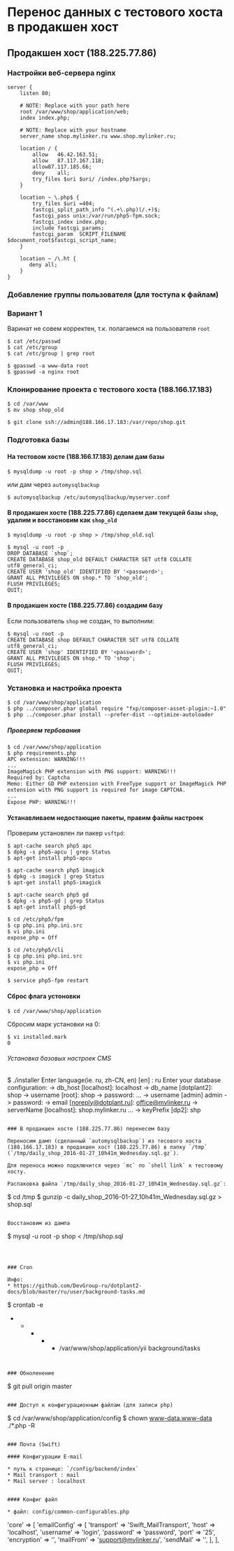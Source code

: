 # Перенос данных с тестового хоста в продакшен хост

## Продакшен хост (188.225.77.86)

### Настройки веб-сервера nginx

```
server {
    listen 80;

    # NOTE: Replace with your path here
    root /var/www/shop/application/web;
    index index.php;

    # NOTE: Replace with your hostname
    server_name shop.mylinker.ru www.shop.mylinker.ru;

    location / {
        allow   46.42.163.51;
        allow   87.117.167.118;
		allow87.117.185.66;
        deny    all;
        try_files $uri $uri/ /index.php?$args;
    }

    location ~ \.php$ {
        try_files $uri =404;
        fastcgi_split_path_info ^(.+\.php)(/.+)$;
        fastcgi_pass unix:/var/run/php5-fpm.sock;
        fastcgi_index index.php;
        include fastcgi_params;
        fastcgi_param  SCRIPT_FILENAME  $document_root$fastcgi_script_name;
    }

    location ~ /\.ht {
       deny all;
    }
}
```

### Добавление группы пользователя (для тоступа к файлам)

### Вариант 1

Варинат не совем корректен, т.к. полагаемся на пользователя `root`

```
$ cat /etc/passwd
$ cat /etc/group
$ cat /etc/group | grep root
```

```
$ gpasswd -a www-data root
$ gpasswd -a nginx root
```



### Клонирование проекта с тестового хоста (188.166.17.183)

```
$ cd /var/www
$ mv shop shop_old 
```

```
$ git clone ssh://admin@188.166.17.183:/var/repo/shop.git
```

### Подготовка базы

#### На тестовом хосте (188.166.17.183) делам дам базы 

```
$ mysqldump -u root -p shop > /tmp/shop.sql 
```

или дам через `automysqlbackup`

```
$ automysqlbackup /etc/automysqlbackup/myserver.conf
```

#### В продакшен хосте (188.225.77.86) сделаем дам текущей базы `shop`, удалим и восстановим как `shop_old`

```
$ mysqldump -u root -p shop > /tmp/shop_old.sql 
```

```
$ mysql -u root -p
DROP DATABASE `shop`;
CREATE DATABASE shop_old DEFAULT CHARACTER SET utf8 COLLATE utf8_general_ci;
CREATE USER 'shop_old' IDENTIFIED BY '<password>';
GRANT ALL PRIVILEGES ON shop.* TO 'shop_old';
FLUSH PRIVILEGES;
QUIT;
```

#### В продакшен хосте (188.225.77.86) создадим базу

Если пользователь `shop` не создан, то выполним:

```
$ mysql -u root -p
CREATE DATABASE shop DEFAULT CHARACTER SET utf8 COLLATE utf8_general_ci;
CREATE USER 'shop' IDENTIFIED BY '<password>';
GRANT ALL PRIVILEGES ON shop.* TO 'shop';
FLUSH PRIVILEGES;
QUIT;
```


### Установка и настройка проекта

```
$ cd /var/www/shop/application
$ php ../composer.phar global require "fxp/composer-asset-plugin:~1.0"
$ php ../composer.phar install --prefer-dist --optimize-autoloader
```

##### Проверяем тербования

```
$ cd /var/www/shop/application
$ php requirements.php
APC extension: WARNING!!!
...
ImageMagick PHP extension with PNG support: WARNING!!!
Required by: Captcha
Memo: Either GD PHP extension with FreeType support or ImageMagick PHP extension with PNG support is required for image CAPTCHA.
...
Expose PHP: WARNING!!!
```

#### Устанавливаем недостающие пакеты, правим файлы настроек

Проверим установлен ли пакер `vsftpd`:


```
$ apt-cache search php5 apc
$ dpkg -s php5-apcu | grep Status
$ apt-get install php5-apcu
```

```
$ apt-cache search php5 imagick 
$ dpkg -s imagick | grep Status
$ apt-get install php5-imagick
```

```
$ apt-cache search php5 gd
$ dpkg -s php5-gd | grep Status
$ apt-get install php5-gd
```

```
$ cd /etc/php5/fpm
$ cp php.ini php.ini.src
$ vi php.ini
expose_php = Off
```

```
$ cd /etc/php5/cli
$ cp php.ini php.ini.src
$ vi php.ini
expose_php = Off
```

```
$ service php5-fpm restart
```

#### Сброс флага устоновки

```
$ cd /var/www/shop/application
```

Сбросим марк установки на 0:

```
$ vi installed.mark
0
```

###### Установка базовых настроек CMS


$ ./installer
Enter language(ie. ru, zh-CN, en) [en] : ru
Enter your database configuration:
-> db_host [localhost]: localhost
-> db_name [dotplant2]: shop
-> username [root]: shop
-> password: <password>
...
-> username [admin] admin
-> password: <password>
-> email [noreply@dotplant.ru]: office@mylinker.ru
-> serverName [localhost]: shop.mylinker.ru
...
-> keyPrefix [dp2]: shp
```

### В продакшен хосте (188.225.77.86) перенесем базу

Переносим дамп (сделанный `automysqlbackup`) из тесового хоста (188.166.17.183) в продакшен хост (188.225.77.86) в папку `/tmp` (`/tmp/daily_shop_2016-01-27_10h41m_Wednesday.sql.gz`).

Для переноса можно подключится через `mc` по `shell link` к тестовому хосту.

Распаковка файла `/tmp/daily_shop_2016-01-27_10h41m_Wednesday.sql.gz`:

```
$ cd /tmp 
$ gunzip -c daily_shop_2016-01-27_10h41m_Wednesday.sql.gz > shop.sql
```

Восстановим из дампа

```
$ mysql -u root -p shop < /tmp/shop.sql 
``` 



### Cron

Инфо:
* https://github.com/DevGroup-ru/dotplant2-docs/blob/master/ru/user/background-tasks.md

```
$ crontab -e
* * * * * /var/www/shop/application/yii background/tasks
```


### Обноленение

```
$ git pull origin master
```

### Доступ к конфигурационным файлам (для записи php)

```
$ cd /var/www/shop/application/config
$ chown www-data.www-data ./*.php -R
```

### Почта (Swift)

#### Конфигурации E-mail

* путь к странице: `/config/backend/index`
* Mail transport : mail
* Mail server : localhost


#### Конфиг файл

* файл: config/common-configurables.php

```
'core' => [
            'emailConfig' => [
                'transport' => 'Swift_MailTransport',
                'host' => 'localhost',
                'username' => 'login',
                'password' => 'password',
                'port' => '25',
                'encryption' => '',
                'mailFrom' => 'support@mylinker.ru',
                'sendMail' => '',
            ],
        ],
```


